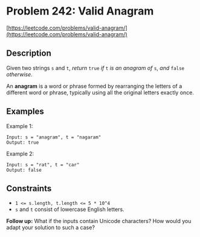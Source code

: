 # Problem 242: Valid Anagram

[https://leetcode.com/problems/valid-anagram/](https://leetcode.com/problems/valid-anagram/)

## Description

Given two strings `s` and `t`, *return* `true` *if* `t` *is an anagram of* `s`, *and* `false` *otherwise*.

An **anagram** is a word or phrase formed by rearranging the letters of a different word or phrase, typically using all the original letters exactly once.

## Examples

Example 1:
```
Input: s = "anagram", t = "nagaram"
Output: true

```

Example 2:
```
Input: s = "rat", t = "car"
Output: false
```

## Constraints

- `1 <= s.length, t.length <= 5 * 10^4`
- `s` and `t` consist of lowercase English letters.

**Follow up:** What if the inputs contain Unicode characters? How would you adapt your solution to such a case?